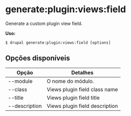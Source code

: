# generate:plugin:views:field
Generate a custom plugin view field.

**Uso:**
```
$ drupal generate:plugin:views:field [options]
```

## Opções disponíveis
Opção | Detalhes
-------|-------------
--module | O nome do módulo.
--class | Views plugin field class name
--title | Views plugin field title
--description | Views plugin field description
